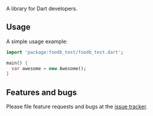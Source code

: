 A library for Dart developers.

## Usage

A simple usage example:

```dart
import 'package:foodb_test/foodb_test.dart';

main() {
  var awesome = new Awesome();
}
```

## Features and bugs

Please file feature requests and bugs at the [issue tracker][tracker].

[tracker]: http://example.com/issues/replaceme
